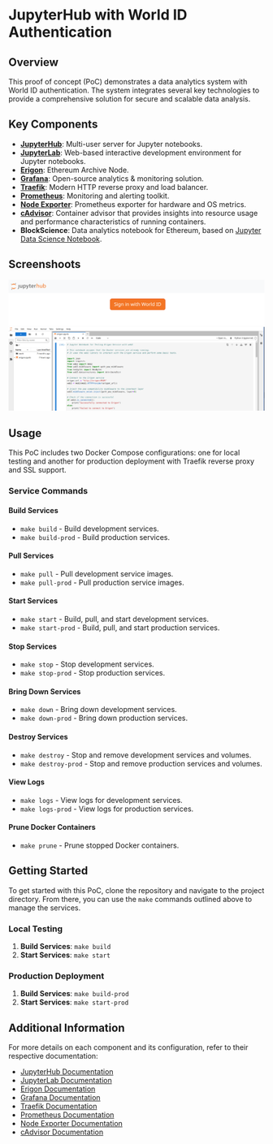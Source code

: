 # JupyterHub with World ID Authentication

## Overview

This proof of concept (PoC) demonstrates a data analytics system with World ID authentication. The system integrates several key technologies to provide a comprehensive solution for secure and scalable data analysis.

## Key Components

- **[JupyterHub](https://jupyterhub.readthedocs.io)**: Multi-user server for Jupyter notebooks.
- **[JupyterLab](https://jupyterlab.readthedocs.io/en/latest/)**: Web-based interactive development environment for Jupyter notebooks.
- **[Erigon](https://erigon.tech/)**: Ethereum Archive Node.
- **[Grafana](https://grafana.com/grafana/dashboards/)**: Open-source analytics & monitoring solution.
- **[Traefik](https://traefik.io/traefik/)**: Modern HTTP reverse proxy and load balancer.
- **[Prometheus](https://prometheus.io/docs/introduction/overview/)**: Monitoring and alerting toolkit.
- **[Node Exporter](https://prometheus.io/docs/guides/node-exporter/)**: Prometheus exporter for hardware and OS metrics.
- **[cAdvisor](https://github.com/google/cadvisor)**: Container advisor that provides insights into resource usage and performance characteristics of running containers.
- **BlockScience**: Data analytics notebook for Ethereum, based on [Jupyter Data Science Notebook](https://hub.docker.com/r/jupyter/datascience-notebook/).

## Screenshoots

<img src="jupyter_startscreen.png" alt="JupyterHub WorldID" width="800"/>

<img src="jupyter_lab.png" alt="JupyterLab" width="800"/>

## Usage

This PoC includes two Docker Compose configurations: one for local testing and another for production deployment with Traefik reverse proxy and SSL support.

### Service Commands

#### Build Services

- `make build` - Build development services.
- `make build-prod` - Build production services.

#### Pull Services

- `make pull` - Pull development service images.
- `make pull-prod` - Pull production service images.

#### Start Services

- `make start` - Build, pull, and start development services.
- `make start-prod` - Build, pull, and start production services.

#### Stop Services

- `make stop` - Stop development services.
- `make stop-prod` - Stop production services.

#### Bring Down Services

- `make down` - Bring down development services.
- `make down-prod` - Bring down production services.

#### Destroy Services

- `make destroy` - Stop and remove development services and volumes.
- `make destroy-prod` - Stop and remove production services and volumes.

#### View Logs

- `make logs` - View logs for development services.
- `make logs-prod` - View logs for production services.

#### Prune Docker Containers

- `make prune` - Prune stopped Docker containers.

## Getting Started

To get started with this PoC, clone the repository and navigate to the project directory. From there, you can use the `make` commands outlined above to manage the services.

### Local Testing

1. **Build Services**: `make build`
2. **Start Services**: `make start`

### Production Deployment

1. **Build Services**: `make build-prod`
2. **Start Services**: `make start-prod`

## Additional Information

For more details on each component and its configuration, refer to their respective documentation:

- [JupyterHub Documentation](https://jupyterhub.readthedocs.io)
- [JupyterLab Documentation](https://jupyterlab.readthedocs.io/en/latest/)
- [Erigon Documentation](https://erigon.tech/)
- [Grafana Documentation](https://grafana.com/grafana/dashboards/)
- [Traefik Documentation](https://traefik.io/traefik/)
- [Prometheus Documentation](https://prometheus.io/docs/introduction/overview/)
- [Node Exporter Documentation](https://prometheus.io/docs/guides/node-exporter/)
- [cAdvisor Documentation](https://github.com/google/cadvisor)

